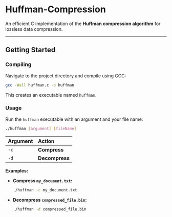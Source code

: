# Huffman-Compression

An efficient C implementation of the **Huffman compression algorithm** for lossless data compression.

-----

## Getting Started

### Compiling

Navigate to the project directory and compile using GCC:

```bash
gcc -Wall huffman.c -o huffman
```

This creates an executable named `huffman`.

### Usage

Run the `huffman` executable with an argument and your file name:

```bash
./huffman [argument] [fileName]
```

| Argument | Action         |
| :------- | :------------- |
| `-c`     | **Compress** |
| `-d`     | **Decompress** |

**Examples:**

  * **Compress `my_document.txt`:**
    ```bash
    ./huffman -c my_document.txt
    ```
  * **Decompress `compressed_file.bin`:**
    ```bash
    ./huffman -d compressed_file.bin
    ```
